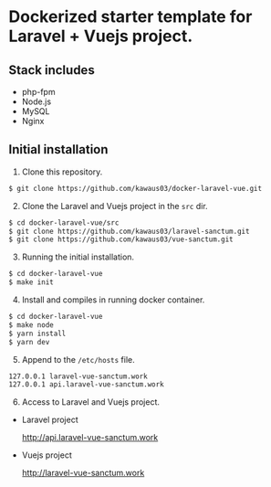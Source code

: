 # Dockerized starter template for Laravel + Vuejs project.

## Stack includes
* php-fpm
* Node.js
* MySQL
* Nginx

## Initial installation

1. Clone this repository.

```bash
$ git clone https://github.com/kawaus03/docker-laravel-vue.git
```

2. Clone the Laravel and Vuejs project in the `src` dir.

```bash
$ cd docker-laravel-vue/src
$ git clone https://github.com/kawaus03/laravel-sanctum.git
$ git clone https://github.com/kawaus03/vue-sanctum.git
```

3. Running the initial installation.

```bash
$ cd docker-laravel-vue
$ make init
```

4. Install and compiles in running docker container.

```bash
$ cd docker-laravel-vue
$ make node
$ yarn install
$ yarn dev
```

5. Append to the `/etc/hosts` file.

```bash
127.0.0.1 laravel-vue-sanctum.work
127.0.0.1 api.laravel-vue-sanctum.work
```

6. Access to Laravel and Vuejs project.

* Laravel project

    http://api.laravel-vue-sanctum.work

* Vuejs project

    http://laravel-vue-sanctum.work
